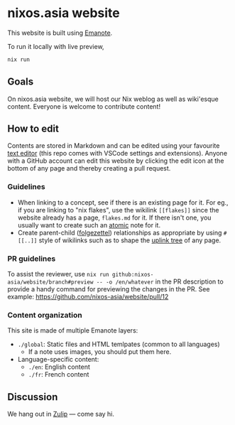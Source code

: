 # nixos.asia website

This website is built using [Emanote](https://emanote.srid.ca/).

To run it locally with live preview,

```sh
nix run
```

## Goals

On nixos.asia website, we will host our Nix weblog as well as wiki'esque content. Everyone is welcome to contribute content!

## How to edit

Contents are stored in Markdown and can be edited using your favourite [text editor](https://emanote.srid.ca/start/resources/editors) (this repo comes with VSCode settings and extensions). Anyone with a GitHub account can edit this website by clicking the edit icon at the bottom of any page and thereby creating a pull request.

### Guidelines

- When linking to a concept, see if there is an existing page for it. For eg., if you are linking to "nix flakes", use the wikilink `[[flakes]]` since the website already has a page, `flakes.md` for it. If there isn't one, you usually want to create such an [atomic](https://neuron.zettel.page/atomic) note for it.
- Create parent-child ([folgezettel](https://neuron.zettel.page/folgezettel)) relationships as appropriate by using `#[[..]]` style of wikilinks such as to shape the [uplink tree](https://emanote.srid.ca/guide/html-template/uptree) of any page.

### PR guidelines

To assist the reviewer, use `nix run github:nixos-asia/website/branch#preview -- -o /en/whatever` in the PR description to provide a handy command for previewing the changes in the PR. See example: https://github.com/nixos-asia/website/pull/12


### Content organization

This site is made of multiple Emanote layers:

- `./global`: Static files and HTML temlpates (common to all languages)
    - If a note uses images, you should put them here.
- Language-specific content:
    - `./en`: English content
    - `./fr`: French content


## Discussion

We hang out in [Zulip](https://nixos.zulipchat.com/) ― come say hi.
